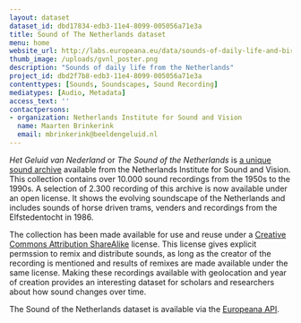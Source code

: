 ```yaml
---
layout: dataset
dataset_id: dbd17834-edb3-11e4-8099-005056a71e3a
title: Sound of The Netherlands dataset
menu: home
website_url: http://labs.europeana.eu/data/sounds-of-daily-life-and-birds-from-netherlands-institute-of-sound-and-vision/
thumb_image: /uploads/gvnl_poster.png
description: "Sounds of daily life from the Netherlands"
project_id: dbd2f7b8-edb3-11e4-8099-005056a71e3a
contenttypes: [Sounds, Soundscapes, Sound Recording]
mediatypes: [Audio, Metadata]
access_text: ''
contactpersons: 
- organization: Netherlands Institute for Sound and Vision
  name: Maarten Brinkerink
  email: mbrinkerink@beeldengeluid.nl
---
```


_Het Geluid van Nederland_ or _The Sound of the Netherlands_ is [a unique sound archive](http://www.beeldengeluid.nl/collecties/geluiden) available from the Netherlands Institute for Sound and Vision. This collection contains over 10.000 sound recordings from the 1950s to the 1990s. A selection of 2.300 recording of this archive is now available under an open license. It shows the evolving soundscape of the Netherlands and includes sounds of horse driven trams, venders and recordings from the Elfstedentocht in 1986.   

The collection has been made available for use and reuse under a [Creative Commons Attribution ShareAlike](http://creativecommons.org/licenses/by-sa/3.0/nl/deed.en) license. This license gives explicit permssion to remix and distribute sounds, as long as the creator of the recording is mentioned and results of remixes are made available under the same license. Making these recordings available with geolocation and year of creation provides an interesting dataset for scholars and researchers about how sound changes over time.

The Sound of the Netherlands dataset is available via the [Europeana API](http://labs.europeana.eu/data/sounds-of-daily-life-and-birds-from-netherlands-institute-of-sound-and-vision/).
